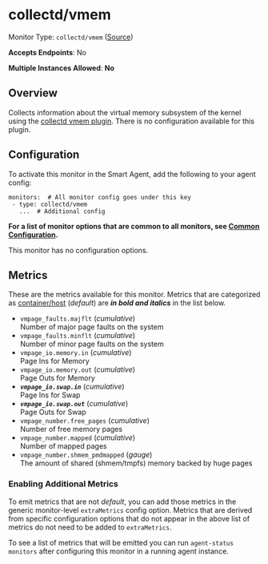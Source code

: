<!--- GENERATED BY gomplate from scripts/docs/templates/monitor-page.md.tmpl --->

# collectd/vmem

Monitor Type: `collectd/vmem` ([Source](https://github.com/signalfx/signalfx-agent/tree/master/internal/monitors/collectd/vmem))

**Accepts Endpoints**: No

**Multiple Instances Allowed**: **No**

## Overview

Collects information about the virtual memory
subsystem of the kernel using the [collectd vmem
plugin](https://collectd.org/wiki/index.php/Plugin:vmem).  There is no
configuration available for this plugin.


## Configuration

To activate this monitor in the Smart Agent, add the following to your
agent config:

```
monitors:  # All monitor config goes under this key
 - type: collectd/vmem
   ...  # Additional config
```

**For a list of monitor options that are common to all monitors, see [Common
Configuration](../monitor-config.md#common-configuration).**


This monitor has no configuration options.
## Metrics

These are the metrics available for this monitor.
Metrics that are categorized as
[container/host](https://docs.signalfx.com/en/latest/admin-guide/usage.html#about-custom-bundled-and-high-resolution-metrics)
(*default*) are ***in bold and italics*** in the list below.


 - `vmpage_faults.majflt` (*cumulative*)<br>    Number of major page faults on the system
 - `vmpage_faults.minflt` (*cumulative*)<br>    Number of minor page faults on the system
 - `vmpage_io.memory.in` (*cumulative*)<br>    Page Ins for Memory
 - `vmpage_io.memory.out` (*cumulative*)<br>    Page Outs for Memory
 - ***`vmpage_io.swap.in`*** (*cumulative*)<br>    Page Ins for Swap
 - ***`vmpage_io.swap.out`*** (*cumulative*)<br>    Page Outs for Swap
 - `vmpage_number.free_pages` (*cumulative*)<br>    Number of free memory pages
 - `vmpage_number.mapped` (*cumulative*)<br>    Number of mapped pages
 - `vmpage_number.shmem_pmdmapped` (*gauge*)<br>    The amount of shared (shmem/tmpfs) memory backed by huge pages

### Enabling Additional Metrics
To emit metrics that are not _default_, you can add those metrics in the
generic monitor-level `extraMetrics` config option.  Metrics that are derived
from specific configuration options that do not appear in the above list of
metrics do not need to be added to `extraMetrics`.

To see a list of metrics that will be emitted you can run `agent-status
monitors` after configuring this monitor in a running agent instance.


